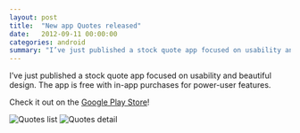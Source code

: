 ```yaml
---
layout: post
title:  "New app Quotes released"
date:   2012-09-11 00:00:00
categories: android
summary: "I’ve just published a stock quote app focused on usability and beautiful design. The app is free with in-app purchases for power-user features."
---
```

I’ve just published a stock quote app focused on usability and beautiful design. The app is free with in-app purchases for power-user features.

Check it out on the [Google Play Store](https://play.google.com/store/apps/details?id=com.michaelpardo.quotes)!

![Quotes list](http://lh6.ggpht.com/r0HHTzQRKbJ-36dOClg03u-8stwdUolQt-4Qg0Oyp0UIiwEztb8QPMUYqlBxS-HspA=h640)
![Quotes detail](http://lh5.ggpht.com/1DzjjB5mG1y25Ml_38GuEyCi76VczwUTQ_NsdzprZuquJMb654kFxYNc-yEJTH6edJw=h640)

